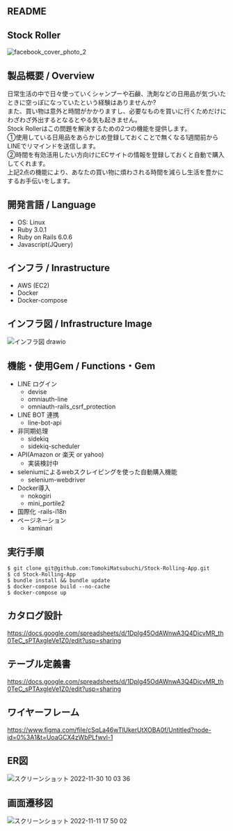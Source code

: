## README

## Stock Roller
![facebook_cover_photo_2](https://user-images.githubusercontent.com/109142010/206126785-c8e09255-e155-4ba8-9e12-70fc1bc6de01.png)

## 製品概要 / Overview
日常生活の中で日々使っていくシャンプーや石鹸、洗剤などの日用品が気づいたときに空っぽになっていたという経験はありませんか?<br>
また、買い物は意外と時間がかかりますし、必要なものを買いに行くためだけにわざわざ外出するとなるとやる気も起きません。<br>
Stock Rollerはこの問題を解決するための2つの機能を提供します。<br>
①使用している日用品をあらかじめ登録しておくことで無くなる1週間前からLINEでリマインドを送信します。<br>
②時間を有効活用したい方向けにECサイトの情報を登録しておくと自動で購入してくれます。<br>
上記2点の機能により、あなたの買い物に煩わされる時間を減らし生活を豊かにするお手伝いをします。

## 開発言語 / Language
- OS: Linux
- Ruby 3.0.1
- Ruby on Rails 6.0.6
- Javascript(JQuery)

## インフラ / Inrastructure
- AWS (EC2)
- Docker
- Docker-compose

## インフラ図 / Infrastructure Image
![インフラ図 drawio](https://user-images.githubusercontent.com/109142010/206839880-81f7f727-6515-4ec0-bd1d-3c7c4074d7c5.png)



## 機能・使用Gem / Functions・Gem
- LINE ログイン
  - devise
  - omniauth-line
  - omniauth-rails_csrf_protection
- LINE BOT 連携
  - line-bot-api
- 非同期処理
  - sidekiq
  - sidekiq-scheduler
- API(Amazon or 楽天 or yahoo)
  - 実装検討中
- seleniumによるwebスクレイピングを使った自動購入機能
  - selenium-webdriver
- Docker導入
  - nokogiri
  - mini_portile2
- 国際化
  -rails-i18n
- ページネーション
  - kaminari
  
## 実行手順
```
$ git clone git@github.com:TomokiMatsubuchi/Stock-Rolling-App.git
$ cd Stock-Rolling-App
$ bundle install && bundle update
$ docker-compose build --no-cache
$ docker-compose up
```

## カタログ設計
https://docs.google.com/spreadsheets/d/1Dplg45OdAWnwA3Q4DicvMR_th0TeC_sPTAxgIeVe1Z0/edit?usp=sharing

## テーブル定義書
https://docs.google.com/spreadsheets/d/1Dplg45OdAWnwA3Q4DicvMR_th0TeC_sPTAxgIeVe1Z0/edit?usp=sharing

## ワイヤーフレーム
https://www.figma.com/file/cSqLa46wTlUkerUtXOBA0f/Untitled?node-id=0%3A1&t=UoaGCX4zWbPLfwvl-1

## ER図
![スクリーンショット 2022-11-30 10 03 36](https://user-images.githubusercontent.com/109142010/204688148-86f9b565-a37b-44fb-98e9-f65e1d87af4f.png)




## 画面遷移図
![スクリーンショット 2022-11-11 17 50 02](https://user-images.githubusercontent.com/109142010/201307960-78040376-f52a-4024-bc5b-c5608ac9ab2d.png)


